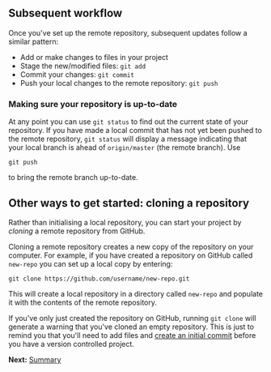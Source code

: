 ## Subsequent workflow

Once you've set up the remote repository, subsequent updates follow a
similar pattern:

* Add or make changes to files in your project
* Stage the new/modified files:  `git add`
* Commit your changes: `git commit`
* Push your local changes to the remote repository: `git push`

### Making sure your repository is up-to-date

At any point you can use `git status` to find out the current state of
your repository. If you have made a local commit that has not yet been
pushed to the remote repository, `git status` will display a message
indicating that your local branch is ahead of `origin/master` (the
remote branch). Use

```
git push
```

to bring the remote branch up-to-date.

## Other ways to get started: cloning a repository [](#git-clone)

Rather than initialising a local repository, you can start your
project by *cloning* a remote repository from GitHub.

Cloning a remote repository creates a new copy of the repository on
your computer. For example, if you have created a repository on GitHub
called `new-repo` you can set up a local copy by entering:

```
git clone https://github.com/username/new-repo.git
```

This will create a local repository in a directory called `new-repo`
and populate it with the contents of the remote repository.

If you've only just created the repository on GitHub, running `git
clone` will generate a warning that you've cloned an empty
repository. This is just to remind you that you'll need to add files
and [create an initial commit](./get_started.md#initial-commit) before
you have a version controlled project.

**Next:** [Summary](./summary.md)
